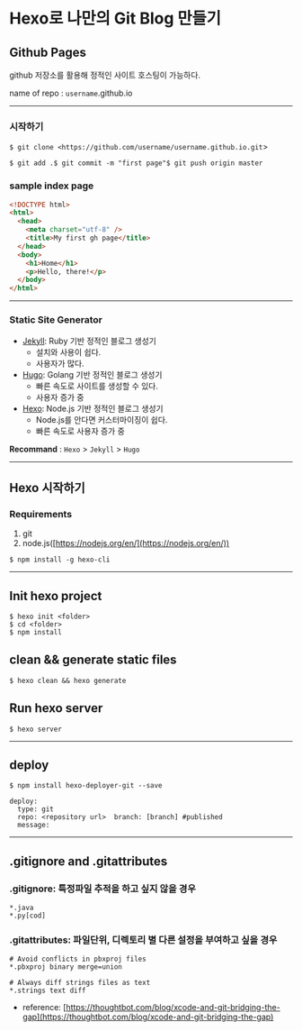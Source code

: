 # Hexo로 나만의 Git Blog 만들기

## Github Pages

github 저장소를 활용해 정적인 사이트 호스팅이 가능하다.

name of repo : `username`.github.io

---

### 시작하기

`$ git clone <https://github.com/username/username.github.io.git`>

`$ git add .$ git commit -m "first page"$ git push origin master`

### sample index page

```html
<!DOCTYPE html>
<html>
  <head>
    <meta charset="utf-8" />
    <title>My first gh page</title>
  </head>
  <body>
    <h1>Home</h1>
    <p>Hello, there!</p>
  </body>
</html>
```

---

### Static Site Generator

- [Jekyll](https://jekyllrb.com/): Ruby 기반 정적인 블로그 생성기
  - 설치와 사용이 쉽다.
  - 사용자가 많다.
- [Hugo](https://gohugo.io/): Golang 기반 정적인 블로그 생성기
  - 빠른 속도로 사이트를 생성할 수 있다.
  - 사용자 증가 중
- [Hexo](https://hexo.io/): Node.js 기반 정적인 블로그 생성기
  - Node.js를 안다면 커스터마이징이 쉽다.
  - 빠른 속도로 사용자 증가 중

**Recommand** : `Hexo` > `Jekyll` > `Hugo`

---

## Hexo 시작하기

### Requirements

1. git
2. node.js([https://nodejs.org/en/](https://nodejs.org/en/))

`$ npm install -g hexo-cli`

---

## Init hexo project

```
$ hexo init <folder>
$ cd <folder>
$ npm install

```

## clean && generate static files

`$ hexo clean && hexo generate`

## Run hexo server

`$ hexo server`

---

## deploy

`$ npm install hexo-deployer-git --save`

```
deploy:
  type: git
  repo: <repository url>  branch: [branch] #published
  message:

```

---

## .gitignore and .gitattributes

### .gitignore: 특정파일 추적을 하고 싶지 않을 경우

```
*.java
*.py[cod]
```

### .gitattributes: 파일단위, 디렉토리 별 다른 설정을 부여하고 싶을 경우

```
# Avoid conflicts in pbxproj files
*.pbxproj binary merge=union

# Always diff strings files as text
*.strings text diff
```

- reference: [https://thoughtbot.com/blog/xcode-and-git-bridging-the-gap](https://thoughtbot.com/blog/xcode-and-git-bridging-the-gap)
